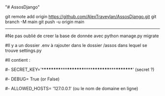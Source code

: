 "# AssosDjango"

git remote add origin https://github.com/AlexTraveylan/AssosDjango.git
git branch -M main
git push -u origin main

---

#Ne pas oublié de creer la base de donnée avec python manage.py migrate

#Il y a un dossier .env à rajouter dans le dossier /assos dans lequel se trouve settings.py

#Il contient :

#- SECRET_KEY='\***\*\*\*\*\*\*\***\*\*\***\*\*\*\*\*\*\***\*\*\*\***\*\*\*\*\*\*\***\*\*\***\*\*\*\*\*\*\***' (secret ?)

#- DEBUG= True (or False)

#- ALLOWED_HOSTS= '127.0.0.1' (ou le nom de domaine en ligne)
